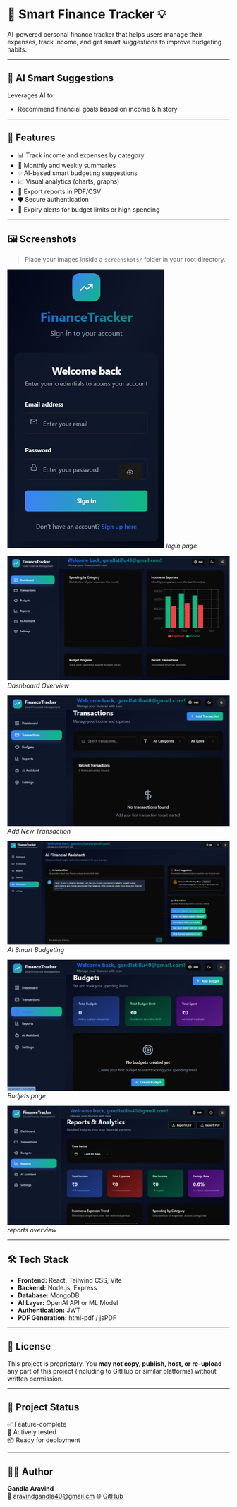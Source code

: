 # 💼 Smart Finance Tracker 💡

AI-powered personal finance tracker that helps users manage their expenses, track income, and get smart suggestions to improve budgeting habits.

---

## 🧠 AI Smart Suggestions

Leverages AI to:
- Recommend financial goals based on income & history

---

## 🚀 Features

- 📊 Track income and expenses by category
- 📅 Monthly and weekly summaries
- 💡 AI-based smart budgeting suggestions
- 📈 Visual analytics (charts, graphs)
- 📂 Export reports in PDF/CSV
- 🛡️ Secure authentication
- 🔔 Expiry alerts for budget limits or high spending

---

## 🖼️ Screenshots

> Place your images inside a `screenshots/` folder in your root directory.

![login](screenshots/login.png)
*login page*

![Dashboard](screenshots/dashboard.png)
*Dashboard Overview*

![Add Transaction](screenshots/transaction.png)
*Add New Transaction*

![AI Suggestions](screenshots/AIassist.png)
*AI Smart Budgeting*

![Budjets](screenshots/budjets.png)
*Budjets page*

![reports](screenshots/reports.png)
*reports overview*

---

## 🛠️ Tech Stack

- **Frontend:** React, Tailwind CSS, Vite
- **Backend:** Node.js, Express
- **Database:** MongoDB
- **AI Layer:** OpenAI API or ML Model
- **Authentication:** JWT
- **PDF Generation:** html-pdf / jsPDF

---

## 🚫 License

This project is proprietary. You **may not copy, publish, host, or re-upload** any part of this project (including to GitHub or similar platforms) without written permission.

---

## 📌 Project Status

✅ Feature-complete  
🧪 Actively tested  
📦 Ready for deployment

---

## 🙋‍♂️ Author

**Gandla Aravind**  
📧 aravindgandla40@gmail.cm 
🌐 [GitHub](https://github.com/GANDLA-ARAVIND)
